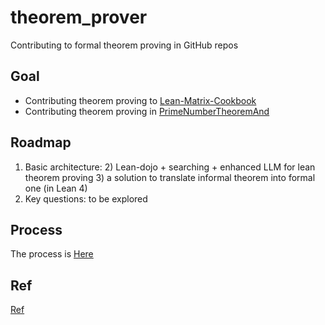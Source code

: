 # theorem_prover
Contributing to formal theorem proving in GitHub repos

## Goal
- Contributing theorem proving to [Lean-Matrix-Cookbook](https://github.com/eric-wieser/lean-matrix-cookbook) 
- Contributing theorem proving in [PrimeNumberTheoremAnd](https://github.com/AlexKontorovich/PrimeNumberTheoremAnd)

## Roadmap
1) Basic architecture: 
   2) Lean-dojo + searching + enhanced LLM for lean theorem proving
   3) a solution to translate informal theorem into formal one (in Lean 4)
2) Key questions: to be explored

## Process

The process is [Here](/history.md)

## Ref

[Ref](/ref.md)